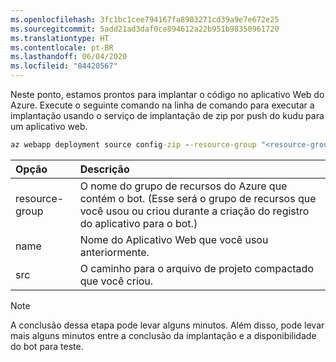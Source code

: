 ```yaml
---
ms.openlocfilehash: 3fc1bc1cee794167fa8903271cd39a9e7e672e25
ms.sourcegitcommit: 5add21ad3daf0ce894612a22b951b98350961720
ms.translationtype: HT
ms.contentlocale: pt-BR
ms.lasthandoff: 06/04/2020
ms.locfileid: "84420567"
---
```

Neste ponto, estamos prontos para implantar o código no aplicativo Web do Azure. Execute o seguinte comando na linha de comando para executar a implantação usando o serviço de implantação de zip por push do kudu para um aplicativo web.

```cmd
az webapp deployment source config-zip --resource-group "<resource-group-name>" --name "<name-of-web-app>" --src "<project-zip-path>"
```

| Opção   | Descrição |
|:---------|:------------|
| resource-group | O nome do grupo de recursos do Azure que contém o bot. (Esse será o grupo de recursos que você usou ou criou durante a criação do registro do aplicativo para o bot.) |
| name | Nome do Aplicativo Web que você usou anteriormente. |
| src  | O caminho para o arquivo de projeto compactado que você criou. |

> [!NOTE]
> A conclusão dessa etapa pode levar alguns minutos.
> Além disso, pode levar mais alguns minutos entre a conclusão da implantação e a disponibilidade do bot para teste.
